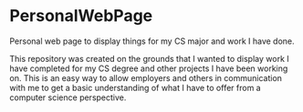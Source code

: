 # PersonalWebPage
Personal web page to display things for my CS major and work I have done.

This repository was created on the grounds that I wanted to display work I have completed for my CS degree and other projects I have been working on. This is an easy way to allow employers and others in communication with me to get a basic understanding of what I have to offer from a computer science perspective.
